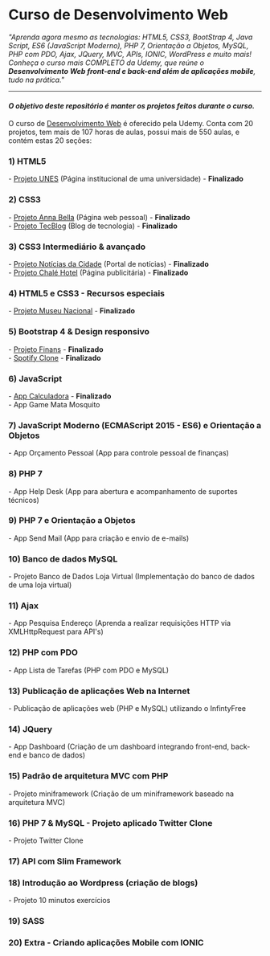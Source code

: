 ﻿# Curso de Desenvolvimento Web
<p align="left">
<em>"Aprenda agora mesmo as tecnologias: HTML5, CSS3, BootStrap 4, Java Script, ES6 (JavaScript Moderno), PHP 7, Orientação a Objetos, MySQL, PHP com PDO, Ajax, JQuery, MVC, APIs, IONIC, WordPress e muito mais!</em><br>
<em>Conheça o curso mais COMPLETO da Udemy, que reúne o <strong>Desenvolvimento Web front-end e back-end além de aplicações mobile</strong>, tudo na prática."</em>
</p>
<hr>
<h4><em>O objetivo deste repositório é manter os projetos feitos durante o curso.</em></h4>
O curso de <a href="https://www.udemy.com/web-completo/">Desenvolvimento Web</a> é oferecido pela Udemy. Conta com 20 projetos, tem mais de 107 horas de aulas, possui mais de 550 aulas, e contém estas 20 seções:

<h3>1) HTML5</h3>
- <a href="https://ricardo-fo.github.io/projetos/UNES/">Projeto UNES</a> (Página institucional de uma universidade) - <strong>Finalizado</strong>

<h3>2) CSS3</h3>
- <a href="https://ricardo-fo.github.io/projetos/AnnaBella/">Projeto Anna Bella</a> (Página web pessoal) - <strong>Finalizado</strong><br>
- <a href="https://ricardo-fo.github.io/projetos/TecBlog/">Projeto TecBlog</a> (Blog de tecnologia) - <strong>Finalizado</strong>

<h3>3) CSS3 Intermediário & avançado</h3>
- <a href="https://ricardo-fo.github.io/projetos/Site-Noticias/">Projeto Notícias da Cidade</a> (Portal de notícias) -  <strong>Finalizado</strong><br>
- <a href="https://ricardo-fo.github.io/projetos/Chale-Hotel/">Projeto Chalé Hotel</a> (Página publicitária) - <strong>Finalizado</strong>

<h3>4) HTML5 e CSS3 - Recursos especiais</h3>
- <a href="https://ricardo-fo.github.io/projetos/Museu-Nacional/">Projeto Museu Nacional</a> - <strong>Finalizado</strong>

<h3>5) Bootstrap 4 & Design responsivo</h3>
- <a href="https://ricardo-fo.github.io/projetos/Finans/">Projeto Finans</a> - <strong>Finalizado</strong><br>
- <a href="https://ricardo-fo.github.io/projetos/Spotify/">Spotify Clone</a> - <strong>Finalizado</strong>

<h3>6) JavaScript</h3>
- <a href="https://ricardo-fo.github.io/projetos/Calculadora/">App Calculadora</a> - <strong>Finalizado</strong><br>
- App Game Mata Mosquito

<h3>7) JavaScript Moderno (ECMAScript 2015 - ES6) e Orientação a Objetos</h3>
- App Orçamento Pessoal (App para controle pessoal de finanças)

<h3>8) PHP 7</h3>
- App Help Desk (App para abertura e acompanhamento de suportes técnicos)

<h3>9) PHP 7 e Orientação a Objetos</h3>
- App Send Mail (App para criação e envio de e-mails)

<h3>10) Banco de dados MySQL</h3>
- Projeto Banco de Dados Loja Virtual (Implementação do banco de dados de uma loja virtual)

<h3>11) Ajax</h3>
- App Pesquisa Endereço (Aprenda a realizar requisições HTTP via XMLHttpRequest para API's)

<h3>12) PHP com PDO</h3>
- App Lista de Tarefas (PHP com PDO e MySQL)

<h3>13) Publicação de aplicações Web na Internet</h3>
- Publicação de aplicações web (PHP e MySQL) utilizando o InfintyFree

<h3>14) JQuery</h3>
- App Dashboard (Criação de um dashboard integrando front-end, back-end e banco de dados)

<h3>15) Padrão de arquitetura MVC com PHP</h3>
- Projeto miniframework (Criação de um miniframework baseado na arquitetura MVC)

<h3>16) PHP 7 & MySQL - Projeto aplicado Twitter Clone</h3>
- Projeto Twitter Clone

<h3>17) API com Slim Framework</h3>

<h3>18) Introdução ao Wordpress (criação de blogs)</h3>
- Projeto 10 minutos exercícios

<h3>19) SASS</h3>

<h3>20) Extra - Criando aplicações Mobile com IONIC</h3>
